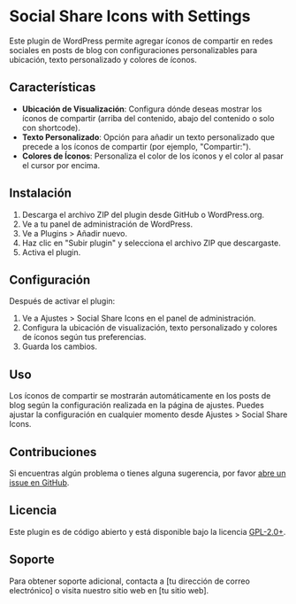 # Social Share Icons with Settings

Este plugin de WordPress permite agregar íconos de compartir en redes sociales en posts de blog con configuraciones personalizables para ubicación, texto personalizado y colores de íconos.

## Características

- **Ubicación de Visualización**: Configura dónde deseas mostrar los íconos de compartir (arriba del contenido, abajo del contenido o solo con shortcode).
- **Texto Personalizado**: Opción para añadir un texto personalizado que precede a los íconos de compartir (por ejemplo, "Compartir:").
- **Colores de Íconos**: Personaliza el color de los íconos y el color al pasar el cursor por encima.

## Instalación

1. Descarga el archivo ZIP del plugin desde GitHub o WordPress.org.
2. Ve a tu panel de administración de WordPress.
3. Ve a Plugins > Añadir nuevo.
4. Haz clic en "Subir plugin" y selecciona el archivo ZIP que descargaste.
5. Activa el plugin.

## Configuración

Después de activar el plugin:

1. Ve a Ajustes > Social Share Icons en el panel de administración.
2. Configura la ubicación de visualización, texto personalizado y colores de íconos según tus preferencias.
3. Guarda los cambios.

## Uso

Los íconos de compartir se mostrarán automáticamente en los posts de blog según la configuración realizada en la página de ajustes. Puedes ajustar la configuración en cualquier momento desde Ajustes > Social Share Icons.

## Contribuciones

Si encuentras algún problema o tienes alguna sugerencia, por favor [abre un issue en GitHub](https://github.com/tuusuario/tuplugin).

## Licencia

Este plugin es de código abierto y está disponible bajo la licencia [GPL-2.0+](https://www.gnu.org/licenses/gpl-2.0.html).

## Soporte

Para obtener soporte adicional, contacta a [tu dirección de correo electrónico] o visita nuestro sitio web en [tu sitio web].
